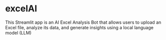 # excelAI
This Streamlit app is an AI Excel Analysis Bot that allows users to upload an Excel file, analyze its data, and generate insights using a local language model (LLM)
